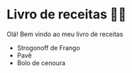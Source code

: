 # Livro de receitas :man_cook:

Olá! Bem vindo ao meu livro de receitas

- Strogonoff de Frango
- Pavê
- Bolo de cenoura
